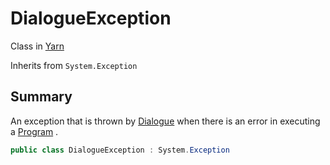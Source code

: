 # DialogueException

Class in [Yarn](/docs/api/csharp/yarn.md)

Inherits from `System.Exception`

## Summary


An exception that is thrown by  <a href="yarn.dialogue.md">Dialogue</a>  when there is an
error in executing a  <a href="yarn.program.md">Program</a> .


```csharp
public class DialogueException : System.Exception
```

